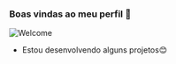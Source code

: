 ### Boas vindas ao meu perfil 🤍

![Welcome](https://tenor.com/view/barbie-movie-waving-hi-barbie-margot-robbie-gif-3408855248780229322.gif)


- Estou desenvolvendo alguns projetos😊

